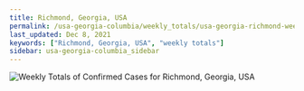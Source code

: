 ```yaml
---
title: Richmond, Georgia, USA
permalink: /usa-georgia-columbia/weekly_totals/usa-georgia-richmond-weekly_totals.html
last_updated: Dec 8, 2021
keywords: ["Richmond, Georgia, USA", "weekly totals"]
sidebar: usa-georgia-columbia_sidebar
---
```


![Weekly Totals of Confirmed Cases for Richmond, Georgia, USA](/covid_tracker/images/graphs/usa-georgia-richmond-weekly_totals_graph.png)
